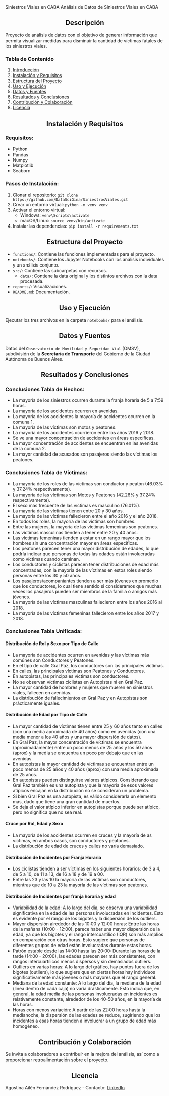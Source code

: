 </h1 align='center'>Siniestros Viales en CABA</h1>
Análisis de Datos de Siniestros Viales en CABA

<h2 align='center' id='intro'>Descripción</h2>

Proyecto de análisis de datos con el objetivo de generar información que permita visualizar medidas para disminuír la cantidad de víctimas fatales de los siniestros viales.

### Tabla de Contenido
1. [Introducción](#intro)
2. [Instalación y Requisitos](#requirements)
3. [Estructura del Proyecto](#struct)
4. [Uso y Ejecución](#use)
5. [Datos y Fuentes](#data)
7. [Resultados y Conclusiones](#result)
8. [Contribución y Colaboración](#colab)
9. [Licencia](#licence)

<h2 align='center' id='requirements'>Instalación y Requisitos</h2>

### Requisitos:
<ul>
    <li>Python</li>
    <li>Pandas</li>
    <li>Numpy</li>
    <li>Matplotlib</li>
    <li>Seaborn</li>
</ul>

### Pasos de Instalación:

1. Clonar el repositorio: `git clone https://github.com/DataSciGina/SiniestrosViales.git`
2. Crear un entorno virtual: `python -m venv venv`
3. Activar el entorno virtual:
    - Windows: `venv\Scripts\activate`
    - macOS/Linux: `source venv/bin/activate`
4. Instalar las dependencias: `pip install -r requirements.txt`

<h2 align='center' id='struct'>Estructura del Proyecto</h2>

- `functions/`: Contiene las funciones implementadas para el proyecto.
- `notebooks/`: Contiene los Jupyter Notebooks con los análisis individuales y un análisis conjunto.
- `src/`: Contiene las subcarpetas con recursos.
    - `data/`: Contiene la data original y los distintos archivos con la data procesada.
- `reports/`: Visualizaciones.
- `README.md`: Documentación.

<h2 align='center' id='use'>Uso y Ejecución</h2>

Ejecutar los tres archivos en la carpeta `notebooks/` para el análisis.

<h2 align='center' id='data'>Datos y Fuentes</h2>

Datos del `Observatorio de Movilidad y Seguridad Vial` (OMSV), subdivisión de la <b>Secretaría de Transporte</b> del Gobierno de la Ciudad Autónoma de Buenos Aires.

<h2 align='center' id='result'>Resultados y Conclusiones</h2>

### Conclusiones Tabla de Hechos:

- La mayoría de los siniestros ocurren durante la franja horaria de 5 a 7:59 horas.
- La mayoría de los accidentes ocurren en avenidas.
- La mayoría de los accidentes la mayoría de accidentes ocurren en la comuna 1.
- La mayoría de las víctimas son motos y peatones.
- La mayoría de los accidentes ocurrieron entre los años 2016 y 2018.
- Se ve una mayor concentración de accidentes en áreas específicas.
- La mayor concentración de accidentes se encuentran en las avenidas de la comuna 2.
- La mayor cantidad de acusados son pasajeros siendo las víctimas los peatones.

### Conclusiones Tabla de Víctimas:

- La mayoría de los roles de las víctimas son conductor y peatón (46.03% y 37.24% respectivamente).
- La mayoría de las víctimas son Motos y Peatones (42.26% y 37.24% respectivamente).
- El sexo más frecuente de las víctimas es masculino (76.01%).
- La mayoría de las víctimas tienen entre 20 y 30 años.
- La mayoría de las víctimas fallecieron entre el año 2016 y el año 2018.
- En todos los roles, la mayoría de las víctimas son hombres.
- Entre las mujeres, la mayoría de las víctimas femeninas son peatones.
- Las víctimas masculinas tienden a tener entre 20 y 40 años.
- Las víctimas femeninas tienden a estar en un rango mayor que los hombres sin una concentración mayor en áreas específicas.
- Los peatones parecen tener una mayor distribución de edades, lo que podría indicar que personas de todas las edades están involucradas como víctimas cuando caminan.
- Los conductores y ciclistas parecen tener distribuciones de edad más concentradas, con la mayoría de las víctimas en estos roles siendo personas entre los 30 y 50 años.
- Los pasajeros/acompaniantes tienden a ser más jóvenes en promedio que los conductores, lo cual tiene sentido si consideramos que muchas veces los pasajeros pueden ser miembros de la familia o amigos más jóvenes.
- La mayoría de las víctimas masculinas fallecieron entre los años 2016 al 2018.
- La mayoría de las víctimas femeninas fallecieron entre los años 2017 y 2018.

### Conclusiones Tabla Unificada:
#### Distribución de Rol y Sexo por Tipo de Calle
- La mayoría de accidentes ocurren en avenidas y las víctimas más comúnes son Conductores y Peatones.
- En el tipo de calle Gral Paz, los conductores son las principales víctimas.
- En calles, las principales víctimas son Peatones y Conductores.
- En autopistas, las principales víctimas son conductores.
- No se observan víctimas ciclistas en Autopistas ni en Gral Paz.
- La mayor cantidad de hombres y mujeres que mueren en siniestros viales, fallecen en avenidas.
- La distribución de fallecimientos en Gral Paz y en Autopistas son prácticamente iguales.

#### Distribución de Edad por Tipo de Calle
- La mayor cantidad de víctimas tienen entre 25 y 60 años tanto en calles (con una media aproximada de 40 años) como en avenidas (con una media menor a los 40 años y una mayor dispersión de datos).
- En Gral Paz, la mayor concentración de víctimas se encuentra (aproximadamente) entre un poco menos de 25 años y los 50 años (aprox) y la media se encuentra un poco por debajo que en las avenidas.
- En autopistas la mayor cantidad de víctimas se encuentran entre un poco menos de 25 años y 40 años (aprox) con una media aproximada de 25 años.
- En autopistas pueden distinguirse valores atípicos. Considerando que Gral Paz también es una autopista y que la mayoría de esos valores atípicos encajan en la distribución no se consideran un problema.
- Si bien Gral Paz es una autopista, es válido considerarla un elemento más, dado que tiene una gran cantidad de muertos.
- Se deja el valor atípico inferior en autopistas porque puede ser atípico, pero no significa que no sea real.

#### Cruce por Rol, Edad y Sexo
- La mayoría de los accidentes ocurren en cruces y la mayoría de as víctimas, en ambos casos, son conductores y peatones.
- La distribución de edad de cruces y calles no varía demasiado.

#### Distribución de Incidentes por Franja Horaria
- Los ciclistas tienden a ser víctimas en los siguientes horarios: de 3 a 4, de 5 a 10, de 11 a 13, de 16 a 18 y de 19 a 00.
- Entre las 23 y las 10 la mayoría de las víctimas son conductores, mientras que de 10 a 23 la mayoría de las víctimas son peatones.

#### Distribución de Incidentes por franja horaria y edad
- Variabilidad de la edad: A lo largo del día, se observa una variabilidad significativa en la edad de las personas involucradas en incidentes. Esto es evidente por el rango de los bigotes y la dispersión de los outliers.
- Mayor dispersión alrededor de las 10:00 y 12:00 horas: Entre las horas de la mañana (10:00 - 12:00), parece haber una mayor dispersión de la edad, ya que los bigotes y el rango intercuartílico (IQR) son más amplios en comparación con otras horas. Esto sugiere que personas de diferentes grupos de edad están involucradas durante estas horas.
- Patrón estable desde las 14:00 hasta las 20:00: Durante las horas de la tarde (14:00 - 20:00), las edades parecen ser más consistentes, con rangos intercuartílicos menos dispersos y sin demasiados outliers.
- Outliers en varias horas: A lo largo del gráfico, hay puntos fuera de los bigotes (outliers), lo que sugiere que en ciertas horas hay individuos significativamente más jóvenes o más mayores que el rango general.
- Mediana de la edad constante: A lo largo del día, la mediana de la edad (línea dentro de cada caja) no varía drásticamente. Esto indica que, en general, la edad media de las personas involucradas en incidentes es relativamente constante, alrededor de los 40-50 años, en la mayoría de las horas.
- Horas con menos variación: A partir de las 22:00 horas hasta la medianoche, la dispersión de las edades se reduce, sugiriendo que los incidentes a esas horas tienden a involucrar a un grupo de edad más homogéneo.

<h2 align='center' id='colab'>Contribución y Colaboración</h2>

Se invita a colaboradores a contribuír en la mejora del análisis, así como a proporcionar retroalimentación sobre el proyecto.

<h2 align='center' id='licence'>Licencia</h2>

Agostina Ailén Fernández Rodríguez - Contacto: [LinkedIn](https://www.linkedin.com/in/agostina-fern%C3%A1ndez-aab4a8323/)